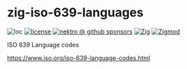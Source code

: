 # zig-iso-639-languages

![loc](https://sloc.xyz/github/nektro/zig-iso-639-languages)
[![license](https://img.shields.io/github/license/nektro/zig-iso-639-languages.svg)](https://github.com/nektro/zig-iso-639-languages/blob/master/LICENSE)
[![nektro @ github sponsors](https://img.shields.io/badge/sponsors-nektro-purple?logo=github)](https://github.com/sponsors/nektro)
[![Zig](https://img.shields.io/badge/Zig-0.14-f7a41d)](https://ziglang.org/)
[![Zigmod](https://img.shields.io/badge/Zigmod-latest-f7a41d)](https://github.com/nektro/zigmod)

ISO 639 Language codes

https://www.iso.org/iso-639-language-codes.html
